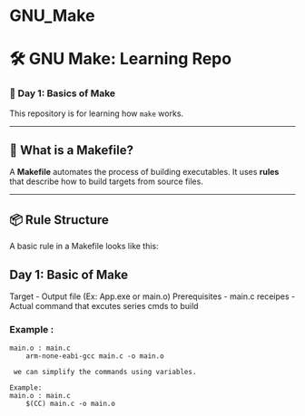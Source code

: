 # GNU_Make

# 🛠️ GNU Make: Learning Repo

### 📅 Day 1: Basics of Make

This repository is for learning how `make` works.

---

## 🧩 What is a Makefile?

A **Makefile** automates the process of building executables. It uses **rules** that describe how to build targets from source files.

---

## 📦 Rule Structure

A basic rule in a Makefile looks like this:

## Day 1: Basic of Make
Target - Output file (Ex: App.exe or main.o)
Prerequisites - main.c 
receipes - Actual command that excutes series cmds to build 

### Example :

```make 
main.o : main.c
	arm-none-eabi-gcc main.c -o main.o
	
 we can simplify the commands using variables. 

Example:
main.o : main.c
	$(CC) main.c -o main.o
	


